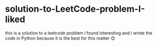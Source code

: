 # solution-to-LeetCode-problem-I-liked
this is a solution to a leetcode problem i found interesting and i wrote the code in Python because it is the best for this matter 😊 
